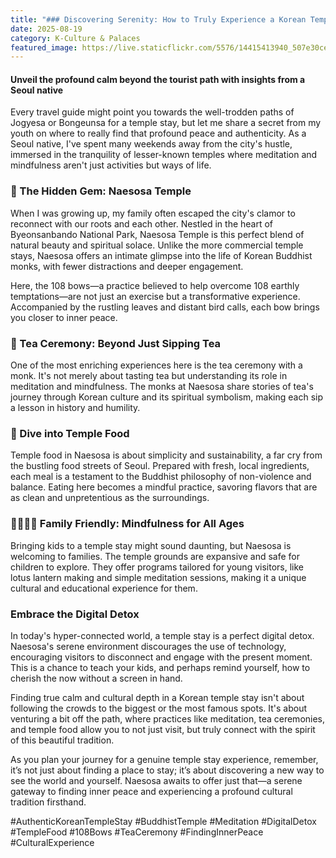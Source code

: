```yaml
---
title: "### Discovering Serenity: How to Truly Experience a Korean Temple Stay"
date: 2025-08-19
category: K-Culture & Palaces
featured_image: https://live.staticflickr.com/5576/14415413940_507e30cefd.jpg
---
```


#### Unveil the profound calm beyond the tourist path with insights from a Seoul native

Every travel guide might point you towards the well-trodden paths of Jogyesa or Bongeunsa for a temple stay, but let me share a secret from my youth on where to really find that profound peace and authenticity. As a Seoul native, I've spent many weekends away from the city's hustle, immersed in the tranquility of lesser-known temples where meditation and mindfulness aren't just activities but ways of life.

### 🌿 The Hidden Gem: Naesosa Temple

When I was growing up, my family often escaped the city's clamor to reconnect with our roots and each other. Nestled in the heart of Byeonsanbando National Park, Naesosa Temple is this perfect blend of natural beauty and spiritual solace. Unlike the more commercial temple stays, Naesosa offers an intimate glimpse into the life of Korean Buddhist monks, with fewer distractions and deeper engagement.

Here, the 108 bows—a practice believed to help overcome 108 earthly temptations—are not just an exercise but a transformative experience. Accompanied by the rustling leaves and distant bird calls, each bow brings you closer to inner peace. 

### 🍵 Tea Ceremony: Beyond Just Sipping Tea

One of the most enriching experiences here is the tea ceremony with a monk. It's not merely about tasting tea but understanding its role in meditation and mindfulness. The monks at Naesosa share stories of tea's journey through Korean culture and its spiritual symbolism, making each sip a lesson in history and humility.

### 🥘 Dive into Temple Food

Temple food in Naesosa is about simplicity and sustainability, a far cry from the bustling food streets of Seoul. Prepared with fresh, local ingredients, each meal is a testament to the Buddhist philosophy of non-violence and balance. Eating here becomes a mindful practice, savoring flavors that are as clean and unpretentious as the surroundings.

### 👨‍👩‍👧‍👦 Family Friendly: Mindfulness for All Ages

Bringing kids to a temple stay might sound daunting, but Naesosa is welcoming to families. The temple grounds are expansive and safe for children to explore. They offer programs tailored for young visitors, like lotus lantern making and simple meditation sessions, making it a unique cultural and educational experience for them.

### Embrace the Digital Detox

In today's hyper-connected world, a temple stay is a perfect digital detox. Naesosa's serene environment discourages the use of technology, encouraging visitors to disconnect and engage with the present moment. This is a chance to teach your kids, and perhaps remind yourself, how to cherish the now without a screen in hand.

Finding true calm and cultural depth in a Korean temple stay isn't about following the crowds to the biggest or the most famous spots. It's about venturing a bit off the path, where practices like meditation, tea ceremonies, and temple food allow you to not just visit, but truly connect with the spirit of this beautiful tradition.

As you plan your journey for a genuine temple stay experience, remember, it’s not just about finding a place to stay; it’s about discovering a new way to see the world and yourself. Naesosa awaits to offer just that—a serene gateway to finding inner peace and experiencing a profound cultural tradition firsthand.

#AuthenticKoreanTempleStay #BuddhistTemple #Meditation #DigitalDetox #TempleFood #108Bows #TeaCeremony #FindingInnerPeace #CulturalExperience